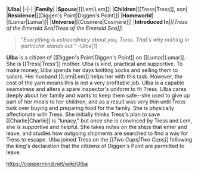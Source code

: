 |**Ulba**|
|-|-|
|**Family**|
|**Spouse**|[[Lem\|Lem]]|
|**Children**|[[Tress\|Tress]], son|
|**Residence**|[[Diggen's Point\|Diggen's Point]]|
|**Homeworld**|[[Lumar\|Lumar]]|
|**Universe**|[[Cosmere\|Cosmere]]|
|**Introduced In**|*[[Tress of the Emerald Sea\|Tress of the Emerald Sea]]*|

>“*Everything is extraordinary about you, Tress. That's why nothing in particular stands out.*”
\-Ulba[1]


**Ulba** is a citizen of [[Diggen's Point\|Diggen's Point]] on [[Lumar\|Lumar]]. She is [[Tress\|Tress']] mother. Ulba is kind, practical and supportive.
To make money, Ulba spends her days knitting socks and selling them to sailors. Her husband [[Lem\|Lem]] helps her with this task. However, the cost of the yarn means this is not a very profitable job. Ulba is a capable seamstress and alters a spare inspector's uniform to fit Tress.
Ulba cares deeply about her family and wants to keep them safe--she used to give up part of her meals to her children, and as a result was very thin until Tress took over buying and preparing food for the family. She is physically affectionate with Tress. She initially thinks Tress's plan to save [[Charlie\|Charlie]] is "lunacy," but once she is convinced by Tress and Lem, she is supportive and helpful. She takes notes on the ships that enter and leave, and studies how outgoing shipments are searched to find a way for Tress to escape.
Ulba joined Tress on the *[[Two Cups\|Two Cups]]* following the king's declaration that the citizens of Diggen's Point are permitted to leave.



https://coppermind.net/wiki/Ulba
